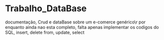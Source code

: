 # Trabalho_DataBase
documentação, Crud e dataBase sobre um e-comerce genérico\r
por enquanto ainda nao esta completo, falta apenas implementar os codigos do SQL, insert, delete from, update, select
